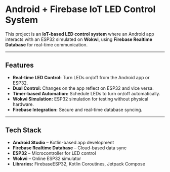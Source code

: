 # Android + Firebase IoT LED Control System

This project is an **IoT-based LED control system** where an Android app interacts with an ESP32 simulated on **Wokwi**, using **Firebase Realtime Database** for real-time communication.

---

## Features

- **Real-time LED Control:** Turn LEDs on/off from the Android app or ESP32.
- **Dual Control:** Changes on the app reflect on ESP32 and vice versa.
- **Timer-based Automation:** Schedule LEDs to turn on/off automatically.
- **Wokwi Simulation:** ESP32 simulation for testing without physical hardware.
- **Firebase Integration:** Secure and real-time database syncing.

---

## Tech Stack

- **Android Studio** – Kotlin-based app development
- **Firebase Realtime Database** – Cloud-based data sync
- **ESP32** – Microcontroller for LED control
- **Wokwi** – Online ESP32 simulator
- **Libraries:** FirebaseESP32, Kotlin Coroutines, Jetpack Compose


